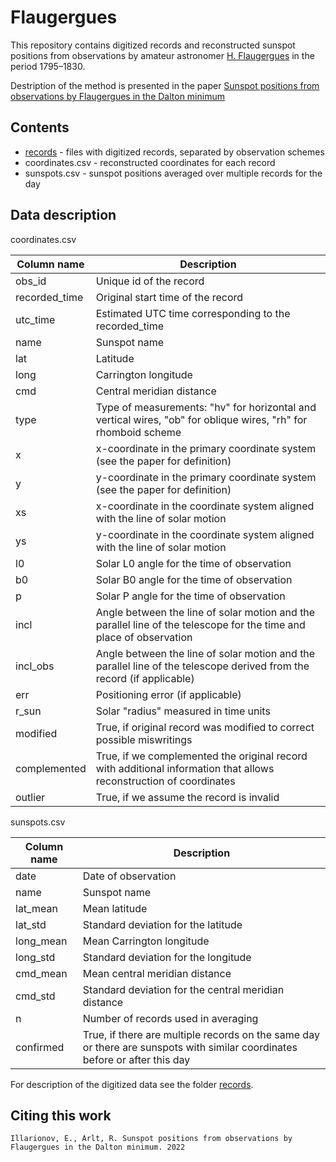 # Flaugergues

This repository contains digitized records and reconstructed sunspot positions from observations by amateur astronomer [H. Flaugergues](https://en.wikipedia.org/wiki/Honor%C3%A9_Flaugergues) in the period 1795–1830.

Destription of the method is presented in the paper [Sunspot positions 
from observations by Flaugergues in the Dalton minimum]()

## Contents
* [records]() - files with digitized records, separated by observation schemes
* coordinates.csv - reconstructed coordinates for each record
* sunspots.csv - sunspot positions averaged over multiple records for the day

## Data description

coordinates.csv

| Column name   |      Description      |
|----------|----------|
| obs_id |  Unique id of the record | 
| recorded_time |  Original start time of the record | 
| utc_time |  Estimated UTC time corresponding to the recorded_time |
| name | Sunspot name |
| lat |  Latitude | 
| long |  Carrington longitude | 
| cmd | Central meridian distance |
| type | Type of measurements: "hv" for horizontal and vertical wires, "ob" for oblique wires, "rh" for rhomboid scheme |
| x | x-coordinate in the primary coordinate system (see the paper for definition) |
| y | y-coordinate in the primary coordinate system (see the paper for definition) | 
| xs | x-coordinate in the coordinate system aligned with the line of solar motion |
| ys | y-coordinate in the coordinate system aligned with the line of solar motion | 
| l0 | Solar L0 angle for the time of observation | 
| b0 | Solar B0 angle for the time of observation |
| p | Solar P angle for the time of observation |
| incl | Angle between the line of solar motion and the parallel line of the telescope for the time and place of observation |
| incl_obs | Angle between the line of solar motion and the parallel line of the telescope derived from the record (if applicable) |
| err | Positioning error (if applicable) |
| r_sun | Solar "radius" measured in time units |
| modified | True, if original record was modified to correct possible miswritings | 
| complemented | True, if we complemented the original record with additional information that allows reconstruction of coordinates | 
| outlier | True, if we assume the record is invalid | 

sunspots.csv

| Column name   |      Description      |
|----------|----------|
| date |  Date of observation | 
| name |  Sunspot name | 
| lat_mean | Mean latitude |
| lat_std | Standard deviation for the latitude | 
| long_mean | Mean Carrington longitude |
| long_std | Standard deviation for the longitude | 
| cmd_mean | Mean central meridian distance |
| cmd_std | Standard deviation for the central meridian distance |
| n | Number of records used in averaging |
| confirmed | True, if there are multiple records on the same day or there are sunspots with similar coordinates before or after this day |

For description of the digitized data see the folder [records]().

## Citing this work
```
Illarionov, E., Arlt, R. Sunspot positions from observations by Flaugergues in the Dalton minimum. 2022
